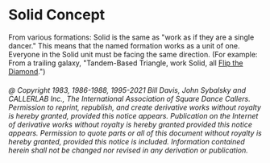 
# Solid Concept

From various formations: Solid is the same as "work as if they are a
single dancer." This means that the named formation works as a unit of one.
Everyone in the Solid unit must be facing the same direction. (For example:
From a trailing galaxy, "Tandem-Based Triangle, work Solid, all 
[Flip the Diamond](../plus/flip_the_diamond.md).")

###### @ Copyright 1983, 1986-1988, 1995-2021 Bill Davis, John Sybalsky and CALLERLAB Inc., The International Association of Square Dance Callers. Permission to reprint, republish, and create derivative works without royalty is hereby granted, provided this notice appears. Publication on the Internet of derivative works without royalty is hereby granted provided this notice appears. Permission to quote parts or all of this document without royalty is hereby granted, provided this notice is included. Information contained herein shall not be changed nor revised in any derivation or publication.
